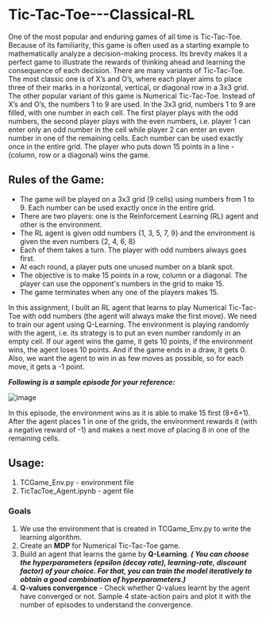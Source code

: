 # Tic-Tac-Toe---Classical-RL

One of the most popular and enduring games of all time is Tic-Tac-Toe. Because of its familiarity, this game is often used as a starting example to mathematically 
analyze a decision-making process. Its brevity makes it a perfect game to illustrate the rewards of thinking ahead and learning the consequence of each decision.
There are many variants of Tic-Tac-Toe. The most classic one is of X’s and O’s, where each player aims to place three of their marks in a horizontal, vertical, or 
diagonal row in a 3x3 grid.
The other popular variant of this game is Numerical Tic-Tac-Toe. Instead of X’s and O’s, the numbers 1 to 9 are used. In the 3x3 grid, numbers 1 to 9 are filled, 
with one number in each cell. The first player plays with the odd numbers, the second player plays with the even numbers, i.e. player 1 can enter only an odd number 
in the cell while player 2 can enter an even number in one of the remaining cells. Each number can be used exactly once in the entire grid. The player who puts down 
15 points in a line - (column, row or a diagonal) wins the game. 

## Rules of the Game:
* The game will be played on a 3x3 grid (9 cells) using numbers from 1 to 9. Each number can be used exactly once in the entire grid.
* There are two players: one is the Reinforcement Learning (RL) agent and other is the environment.
* The RL agent is given odd numbers {1, 3, 5, 7, 9} and the environment is given the even numbers {2, 4, 6, 8}
* Each of them takes a turn. The player with odd numbers always goes first.
* At each round, a player puts one unused number on a blank spot.
* The objective is to make 15 points in a row, column or a diagonal. The player can use the opponent's numbers in the grid to make 15.
* The game terminates when any one of the players makes 15.

In this assignment, I built an RL agent that learns to play Numerical Tic-Tac-Toe with odd numbers (the agent will always make the first move). We need to train our agent 
using Q-Learning. The environment is playing randomly with the agent, i.e. its strategy is to put an even number randomly in an empty cell. If our agent wins the game, it
gets 10 points, if the environment wins, the agent loses 10 points. And if the game ends in a draw, it gets 0. Also, we want the agent to win in as few moves as possible, 
so for each move, it gets a -1 point.

***Following is a sample episode for your reference:***

![image](https://user-images.githubusercontent.com/29462447/90339220-133a3580-e00d-11ea-8521-596abe31bff1.png)

In this episode, the environment wins as it is able to make 15 first (8+6+1).  After the agent places 1 in one of the grids, the environment rewards it (with a negative
reward of -1) and makes a next move of placing 8 in one of the remaining cells.

## Usage:
1. TCGame_Env.py - environment file
2. TicTacToe_Agent.ipynb - agent file

### Goals
1. We use the environment that is created in TCGame_Env.py to write the learning algorithm.
2. Create an **MDP** for Numerical Tic-Tac-Toe game. 
3. Build an agent that learns the game by **Q-Learning**. ***( You can choose the hyperparameters (epsilon (decay rate), learning-rate, discount factor) of your choice. For that, you can train the model iteratively to obtain a good combination of hyperparameters.)***
4. **Q-values convergence** - Check whether Q-values learnt by the agent have converged or not. Sample 4 state-action pairs and plot it with the number of episodes to understand the convergence.

